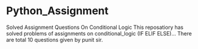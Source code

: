# Python_Assignment
Solved Assignment Questions On Conditional Logic
This reposatiory has solved problems of assignments on conditional_logic (IF ELIF ELSE)...
There are total 10 questions given by punit sir.
